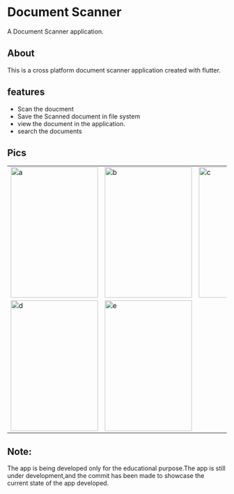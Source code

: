 # Document Scanner

A Document Scanner application.

## About
  This is a cross platform  document scanner application created with flutter.
  
## features
-  Scan the doucment
-  Save the Scanned document in file system
-  view the document in the application.
-  search the documents

## Pics
<table>
  <tr>
    <td><img src="https://github.com/rajcurious/DocumentScanner/blob/main/images/a.jpg" width="200" height="300" alt="a"/></td>
<td><img src="https://github.com/rajcurious/DocumentScanner/blob/main/images/b.jpg" width="200" height="300" alt="b"/></td>
<td><img src="https://github.com/rajcurious/DocumentScanner/blob/main/images/c.jpg" width="200" height="300" alt="c"/></td>
  </tr>
  <tr>
  <td><img src="https://github.com/rajcurious/DocumentScanner/blob/main/images/d.jpg" width="200" height="300" alt="d"/></td>
<td><img src="https://github.com/rajcurious/DocumentScanner/blob/main/images/e.jpg" width="200" height="300" alt="e"/></td>
  </tr>


</table>



## Note:
The app is being developed only for the educational purpose.The app is still under development,and the commit has been made to showcase the current state of the app developed.


